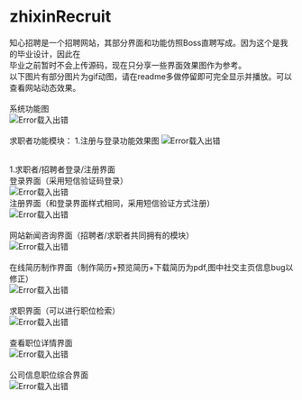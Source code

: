 # zhixinRecruit
知心招聘是一个招聘网站，其部分界面和功能仿照Boss直聘写成。因为这个是我的毕业设计，因此在</br>
毕业之前暂时不会上传源码，现在只分享一些界面效果图作为参考。</br>
以下图片有部分图片为gif动图，请在readme多做停留即可完全显示并播放。可以查看网站动态效果。
</br></br>
系统功能图</br>
![Error载入出错](https://github.com/wenyaxinluoyang/zhixinRecruit/blob/master/images/Architecture.png)</br>
</br>
求职者功能模块：
1.注册与登录功能效果图
![Error载入出错](https://github.com/wenyaxinluoyang/zhixinRecruit/blob/master/images/注册和登录.gif)</br>
</br>

1.求职者/招聘者登录/注册界面</br>
登录界面（采用短信验证码登录）</br>
![Error载入出错](https://github.com/wenyaxinluoyang/zhixinRecruit/blob/master/images/login.jpg)</br>
注册界面（和登录界面样式相同，采用短信验证方式注册）</br>
![Error载入出错](https://github.com/wenyaxinluoyang/zhixinRecruit/blob/master/images/register.jpg)</br></br>
网站新闻咨询界面（招聘者/求职者共同拥有的模块）</br>
![Error载入出错](https://github.com/wenyaxinluoyang/zhixinRecruit/blob/master/images/showNews.gif)</br></br>
在线简历制作界面（制作简历+预览简历+下载简历为pdf,图中社交主页信息bug以修正）</br>
![Error载入出错](https://github.com/wenyaxinluoyang/zhixinRecruit/blob/master/images/resume.gif)</br></br>
求职界面（可以进行职位检索）</br>
![Error载入出错](https://github.com/wenyaxinluoyang/zhixinRecruit/blob/master/images/searchJob.jpg)</br></br>
查看职位详情界面</br>
![Error载入出错](https://github.com/wenyaxinluoyang/zhixinRecruit/blob/master/images/jobDetail.jpg)</br></br>
公司信息职位综合界面</br>
![Error载入出错](https://github.com/wenyaxinluoyang/zhixinRecruit/blob/master/images/compDetail.gif)</br></br>
